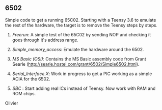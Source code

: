 ## 6502
Simple code to get a running 65C02.
Starting with a Teensy 3.6 to emulate the rest of the hardware, the target is to remove the Teensy steps by steps.

1. *Freerun*:  A simple test of the 65C02 by sending NOP and checking it goes through it's address range.

2. *Simple_memory_access*: Emulate the hardware around the 6502.

3. *MS Basic (OSI)*: Contains the MS Basic assembly code from Grant Searle (http://searle.hostei.com/grant/6502/Simple6502.html).

4. *Serial_Interface.X*: Work in progress to get a PIC working as a simple ACIA for the 6502.

5. *SBC* : Start adding real ICs instead of Teensy. Now work with RAM and ROM chips.

Olivier

